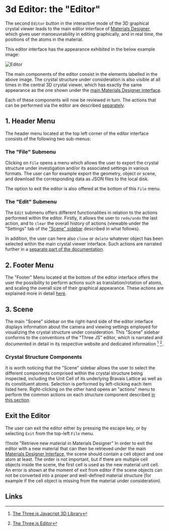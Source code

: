 # 3d Editor: the "Editor" 

The second `Editor` button <i class="zmdi zmdi-border-color zmdi-hc-border"></i> in the interactive mode of the 3D graphical crystal viewer leads to the main editor interface of [Materials Designer](../overview.md), which gives user manoeuvrability in editing graphically, and in real time, the positions of the atoms in the material.

This editor interface has the appearance exhibited in the below example image:

![Editor](../../images/materials-designer/editor.png "Editor")

The main components of the editor consist in the elements labelled in the above image. The crystal structure under consideration is also visible at all times in the central 3D crystal viewer, which has exactly the same appearance as the one shown under the [main Materials Designer interface](../3d-editor.md). 

Each of these components will now be reviewed in turn. The actions that can be performed via the editor are described [separately](editor-actions/overview.md).

## 1. Header Menu

The header menu located at the top left corner of the editor interface consists of the following two sub-menus:

### The "File" Submenu

Clicking on `File` opens a menu which allows the user to export the crystal structure under investigation and/or its associated settings in various formats. The user can for example export the geometry, object or scene, and download the corresponding data as JSON files to the local disk.

The option to exit the editor is also offered at the bottom of this `File` menu.

### The "Edit" Submenu

The `Edit` submenu offers different functionalities in relation to the actions performed within the editor. Firstly, it allows the user to `redo/undo` the last action, and to `clear` the overall history of actions (viewable under the "Settings" tab of the ["Scene" sidebar](#3.-scene) described in what follows). 

In addition, the user can here also `clone` or `delete` whatever object has been selected within the main crystal viewer interface. Such actions are narrated further in a [separate part of the documentation](editor-actions/overview.md).

## 2. Footer Menu

The "Footer" Menu located at the bottom of the editor interface offers the user the possibility to perform actions such as translation/rotation of atoms, and scaling the overall size of their graphical appearance. These actions are explained more in detail [here](editor-actions/overview.md).

## 3. Scene

The main "Scene" sidebar on the right-hand side of the editor interface displays information about the camera and viewing settings employed for visualizing the crystal structure under consideration. This "Scene" sidebar conforms to the conventions of the "Three JS" editor, which is narrated and documented in detail in its respective website and dedicated information [^1] [^2].

### Crystal Structure Components

It is worth noticing that the "Scene" sidebar allows the user to select the different components comprised within the crystal structure being inspected, including the Unit Cell of its underlying Bravais Lattice as well as its constituent atoms. Selection is performed by left-clicking each item listed here. Right-clicking on the other hand opens an "actions" menu to perform the common actions on each structure component described [in this section](editor-actions/overview.md).

## Exit the Editor

The user can exit the editor either by pressing the escape key, or by selecting `Exit` from the top-left `File` menu.

!!!note "Retrieve new material in Materials Designer"
    In order to exit the editor with a new material that can then be retrieved under the main [Materials Designer Interface](../overview.md), the scene should contain a cell object and one atom at least. The order is not important, but if there are multiple cell objects inside the scene, the first cell is used as the new material unit cell. An error is shown at the moment of exit from editor if the scene objects can not be converted into a proper and well-defined material structure (for example if the cell object is missing from the material under consideration). 

## Links

[^1]: [The Three.js Javacript 3D Library](https://threejs.org)

[^2]: [The Three.js Editor](https://threejs.org)
